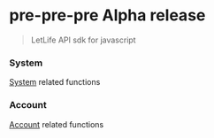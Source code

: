 # pre-pre-pre Alpha release

>LetLife API sdk for javascript


### System

[System](./docs/system.md) related functions

### Account

[Account](./docs/account.md) related functions
